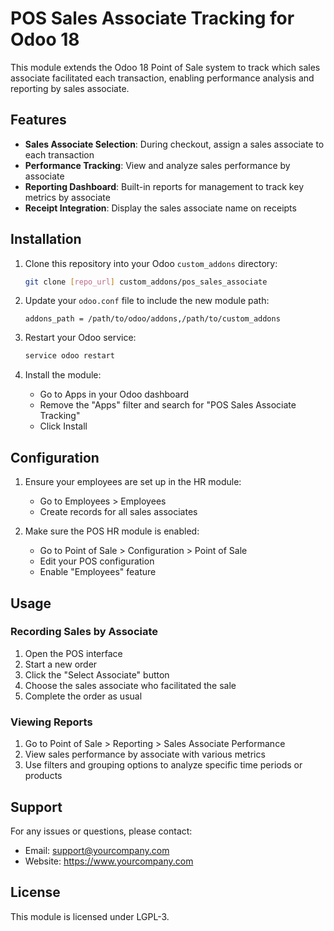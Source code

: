 # POS Sales Associate Tracking for Odoo 18

This module extends the Odoo 18 Point of Sale system to track which sales associate facilitated each transaction, enabling performance analysis and reporting by sales associate.

## Features

- **Sales Associate Selection**: During checkout, assign a sales associate to each transaction
- **Performance Tracking**: View and analyze sales performance by associate
- **Reporting Dashboard**: Built-in reports for management to track key metrics by associate
- **Receipt Integration**: Display the sales associate name on receipts

## Installation

1. Clone this repository into your Odoo `custom_addons` directory:
   ```bash
   git clone [repo_url] custom_addons/pos_sales_associate
   ```

2. Update your `odoo.conf` file to include the new module path:
   ```
   addons_path = /path/to/odoo/addons,/path/to/custom_addons
   ```

3. Restart your Odoo service:
   ```bash
   service odoo restart
   ```

4. Install the module:
   - Go to Apps in your Odoo dashboard
   - Remove the "Apps" filter and search for "POS Sales Associate Tracking"
   - Click Install

## Configuration

1. Ensure your employees are set up in the HR module:
   - Go to Employees > Employees
   - Create records for all sales associates

2. Make sure the POS HR module is enabled:
   - Go to Point of Sale > Configuration > Point of Sale
   - Edit your POS configuration
   - Enable "Employees" feature

## Usage

### Recording Sales by Associate

1. Open the POS interface
2. Start a new order
3. Click the "Select Associate" button
4. Choose the sales associate who facilitated the sale
5. Complete the order as usual

### Viewing Reports

1. Go to Point of Sale > Reporting > Sales Associate Performance
2. View sales performance by associate with various metrics
3. Use filters and grouping options to analyze specific time periods or products

## Support

For any issues or questions, please contact:
- Email: support@yourcompany.com
- Website: https://www.yourcompany.com

## License

This module is licensed under LGPL-3.